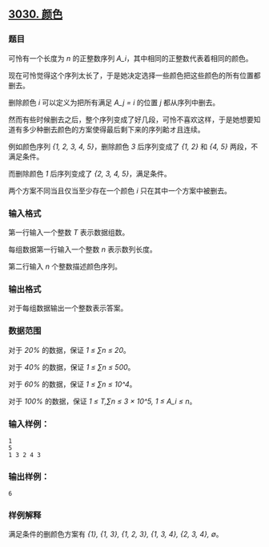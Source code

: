 ## [3030. 颜色](https://www.acwing.com/problem/content/3033/)

### 题目

可怜有一个长度为 *n* 的正整数序列 *A_i*，其中相同的正整数代表着相同的颜色。

现在可怜觉得这个序列太长了，于是她决定选择一些颜色把这些颜色的所有位置都删去。

删除颜色 *i* 可以定义为把所有满足 *A_j = i* 的位置 *j* 都从序列中删去。

然而有些时候删去之后，整个序列变成了好几段，可怜不喜欢这样，于是她想要知道有多少种删去颜色的方案使得最后剩下来的序列䶎オ且连续。

例如颜色序列 *{1, 2, 3, 4, 5}*，删除颜色 *3* 后序列变成了 *{1, 2}* 和 *{4, 5}* 两段，不满足条件。

而删除颜色 *1* 后序列变成了 *{2, 3, 4, 5}*，满足条件。

两个方案不同当且仅当至少存在一个颜色 *i* 只在其中一个方案中被删去。

### 输入格式

第一行输入一个整数 *T* 表示数据组数。

每组数据第一行输入一个整数 *n* 表示数列长度。

第二行输入 *n* 个整数描述颜色序列。

### 输出格式

对于每组数据输出一个整数表示答案。

### 数据范围

对于 *20%* 的数据，保证 *1 ≤ ∑n ≤ 20*。

对于 *40%* 的数据，保证 *1 ≤ ∑n ≤ 500*。

对于 *60%* 的数据，保证 *1 ≤ ∑n ≤ 10^4*。

对于 *100%* 的数据，保证 *1 ≤ T,∑n ≤ 3 × 10^5, 1 ≤ A_i ≤ n*。

### 输入样例：

```
1
5
1 3 2 4 3
```

### 输出样例：

```
6
```

### 样例解释

满足条件的删颜色方案有 *{1}, {1, 3}, {1, 2, 3}, {1, 3, 4}, {2, 3, 4}, ∅*。
